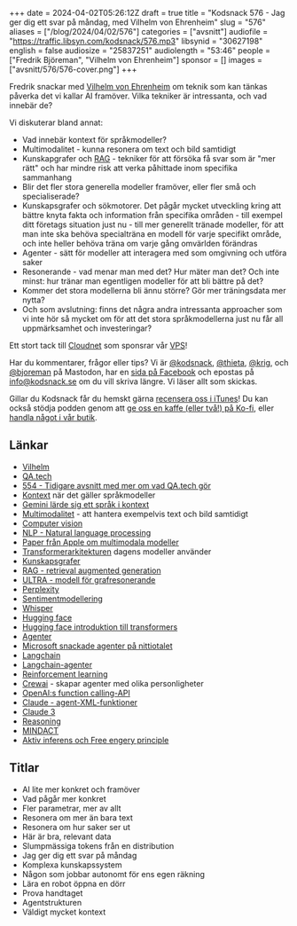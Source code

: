 +++
date = 2024-04-02T05:26:12Z
draft = true
title = "Kodsnack 576 - Jag ger dig ett svar på måndag, med Vilhelm von Ehrenheim"
slug = "576"
aliases = ["/blog/2024/04/02/576"]
categories = ["avsnitt"]
audiofile = "https://traffic.libsyn.com/kodsnack/576.mp3"
libsynid = "30627198"
english = false
audiosize = "25837251"
audiolength = "53:46"
people = ["Fredrik Björeman", "Vilhelm von Ehrenheim"]
sponsor = []
images = ["avsnitt/576/576-cover.png"]
+++

Fredrik snackar med [Vilhelm von Ehrenheim](https://www.linkedin.com/in/vilhelm-von-ehrenheim/) om teknik som kan tänkas påverka det vi kallar AI framöver. Vilka tekniker är intressanta, och vad innebär de?

Vi diskuterar bland annat:
* Vad innebär kontext för språkmodeller?
* Multimodalitet - kunna resonera om text och bild samtidigt
* Kunskapgrafer och [RAG](https://www.pinecone.io/learn/retrieval-augmented-generation/) - tekniker för att försöka få svar som är "mer rätt" och har mindre risk att verka påhittade inom specifika sammanhang
* Blir det fler stora generella modeller framöver, eller fler små och specialiserade?
* Kunskapsgrafer och sökmotorer. Det pågår mycket utveckling kring att bättre knyta fakta och information från specifika områden - till exempel ditt företags situation just nu - till mer generellt tränade modeller, för att man inte ska behöva specialträna en modell för varje specifikt område, och inte heller behöva träna om varje gång omvärlden förändras
* Agenter - sätt för modeller att interagera med som omgivning och utföra saker
* Resonerande - vad menar man med det? Hur mäter man det? Och inte minst: hur tränar man egentligen modeller för att bli bättre på det?
* Kommer det stora modellerna bli ännu större? Gör mer träningsdata mer nytta?
* Och som avslutning: finns det några andra intressanta approacher som vi inte hör så mycket om för att det stora språkmodellerna just nu får all uppmärksamhet och investeringar?

Ett stort tack till [Cloudnet](https://www.cloudnet.se) som sponsrar vår [VPS](https://en.wikipedia.org/wiki/Virtual_private_server)!

Har du kommentarer, frågor eller tips? Vi är [@kodsnack](https://social.podsnack.se/@kodsnack), [@thieta](https://6510.nu/@thieta), [@krig](https://6510.nu/@krig), och [@bjoreman](https://toot.cafe/@bjoreman) på Mastodon, har en [sida på Facebook](https://www.facebook.com/) och epostas på [info@kodsnack.se](mailto:info@kodsnack.se) om du vill skriva längre. Vi läser allt som skickas.

Gillar du Kodsnack får du hemskt gärna [recensera oss i iTunes](https://itunes.apple.com/se/podcast/kodsnack/id561631498?l=en)! Du kan också stödja podden genom att <a href="https://ko-fi.com/kodsnack" rel="payment">ge oss en kaffe (eller två!) på Ko-fi</a>, eller [handla något i vår butik](https://shop.spreadshirt.se/kodsnack/).

## Länkar ##
* [Vilhelm](https://www.linkedin.com/in/vilhelm-von-ehrenheim/)
* [QA.tech](https://qa.tech/)
* [554 - Tidigare avsnitt med mer om vad QA.tech gör](https://kodsnack.se/554/)
* [Kontext](https://medium.com/@crskilpatrick807/context-windows-the-short-term-memory-of-large-language-models-ab878fc6f9b5) när det gäller språkmodeller
* [Gemini lärde sig ett språk i kontext](https://blog.google/technology/ai/google-gemini-next-generation-model-february-2024)
* [Multimodalitet](https://huyenchip.com/2023/10/10/multimodal.html) - att hantera exempelvis text och bild samtidigt
* [Computer vision](https://en.wikipedia.org/wiki/Computer_vision)
* [NLP - Natural language processing](https://en.wikipedia.org/wiki/Natural_language_processing)
* [Paper från Apple om multimodala modeller](https://arxiv.org/abs/2403.09611)
* [Transformerarkitekturen](https://en.wikipedia.org/wiki/Transformer_%28deep_learning_architecture%29) dagens modeller använder
* [Kunskapsgrafer](https://en.wikipedia.org/wiki/Knowledge_graph_embedding)
* [RAG - retrieval augmented generation](https://www.pinecone.io/learn/retrieval-augmented-generation/)
* [ULTRA - modell för grafresonerande](https://github.com/DeepGraphLearning/ULTRA)
* [Perplexity](https://en.wikipedia.org/wiki/Perplexity.ai)
* [Sentimentmodellering](https://en.wikipedia.org/wiki/Sentiment_analysis)
* [Whisper](https://en.wikipedia.org/wiki/Whisper_%28speech_recognition_system%29)
* [Hugging face](https://huggingface.co/)
* [Hugging face introduktion till transformers](https://huggingface.co/docs/transformers/en/index)
* [Agenter](https://en.wikipedia.org/wiki/Software_agent)
* [Microsoft snackade agenter på nittiotalet](https://en.wikipedia.org/wiki/Microsoft_Agent)
* [Langchain](https://www.langchain.com/)
* [Langchain-agenter](https://python.langchain.com/docs/modules/agents/)
* [Reinforcement learning](https://en.wikipedia.org/wiki/Reinforcement_learning)
* [Crewai](https://www.crewai.com/) - skapar agenter med olika personligheter
* [OpenAI:s function calling-API](https://platform.openai.com/docs/guides/function-calling)
* [Claude - agent-XML-funktioner](https://docs.anthropic.com/claude/docs/functions-external-tools)
* [Claude 3](https://www.anthropic.com/news/claude-3-family)
* [Reasoning](https://en.wikipedia.org/wiki/Reasoning_system)
* [MINDACT](https://arxiv.org/pdf/2306.06070.pdf)
* [Aktiv inferens och Free engery principle](https://en.m.wikipedia.org/wiki/Free_energy_principle)

## Titlar ##
* AI lite mer konkret och framöver
* Vad pågår mer konkret
* Fler parametrar, mer av allt
* Resonera om mer än bara text
* Resonera om hur saker ser ut
* Här är bra, relevant data
* Slumpmässiga tokens från en distribution
* Jag ger dig ett svar på måndag
* Komplexa kunskapssystem
* Någon som jobbar autonomt för ens egen räkning
* Lära en robot öppna en dörr
* Prova handtaget
* Agentstrukturen
* Väldigt mycket kontext
